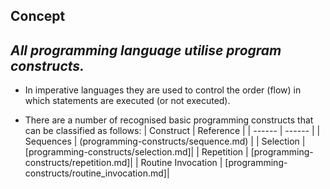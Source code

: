 ## Concept
## _All programming language utilise program constructs._

- In imperative languages they are used to control the order (flow) in which statements are executed (or not executed).

- There are a number of recognised basic programming constructs that can be classified as follows:
| Construct | Reference |
| ------ | ------ |
| Sequences | (programming-constructs/sequence.md) |
| Selection | [programming-constructs/selection.md]|
| Repetition | [programming-constructs/repetition.md]|
| Routine Invocation | [programming-constructs/routine_invocation.md]|
